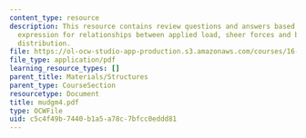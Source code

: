 ```yaml
---
content_type: resource
description: This resource contains review questions and answers based on general
  expression for relationships between applied load, sheer forces and bending moment
  distribution.
file: https://ol-ocw-studio-app-production.s3.amazonaws.com/courses/16-01-unified-engineering-i-ii-iii-iv-fall-2005-spring-2006/c5c4f49b7440b1a5a78c7bfcc0eddd81_mudgm4.pdf
file_type: application/pdf
learning_resource_types: []
parent_title: Materials/Structures
parent_type: CourseSection
resourcetype: Document
title: mudgm4.pdf
type: OCWFile
uid: c5c4f49b-7440-b1a5-a78c-7bfcc0eddd81
---
```

